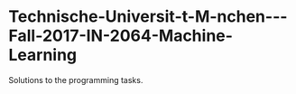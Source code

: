 # Technische-Universit-t-M-nchen---Fall-2017-IN-2064-Machine-Learning
Solutions to the programming tasks.
